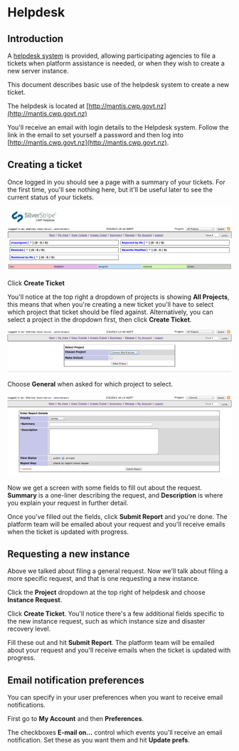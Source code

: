 # Helpdesk

## Introduction

A [helpdesk system](http://mantis.cwp.govt.nz) is provided, allowing participating agencies to file a tickets when
platform assistance is needed, or when they wish to create a new server instance.

This document describes basic use of the helpdesk system to create a new ticket.

The helpdesk is located at [http://mantis.cwp.govt.nz](http://mantis.cwp.govt.nz)

You'll receive an email with login details to the Helpdesk system. Follow the link in the email to set yourself a
password and then log into [http://mantis.cwp.govt.nz](http://mantis.cwp.govt.nz).

## Creating a ticket

Once logged in you should see a page with a summary of your tickets. For the first time, you'll see nothing here, but
it'll be useful later to see the current status of your tickets.

![Helpdesk main view](_images/helpdesk-main_screen.jpg)

Click **Create Ticket**

You'll notice at the top right a dropdown of projects is showing **All Projects**, this means that when you're creating
a new ticket you'll have to select which project that ticket should be filed against. Alternatively, you can select a
project in the dropdown first, then click **Create Ticket**.

![Helpdesk select project](_images/helpdesk-select_project.jpg)

Choose **General** when asked for which project to select.

![Helpdesk create ticket](_images/helpdesk-create_ticket.jpg)

Now we get a screen with some fields to fill out about the request. **Summary** is a one-liner describing the request,
and **Description** is where you explain your request in further detail.

Once you've filled out the fields, click **Submit Report** and you're done. The platform team will be emailed about
your request and you'll receive emails when the ticket is updated with progress.

## Requesting a new instance

Above we talked about filing a general request. Now we'll talk about filing a more specific request, and that is one
requesting a new instance.

Click the **Project** dropdown at the top right of helpdesk and choose **Instance Request**.

Click **Create Ticket**. You'll notice there's a few additional fields specific to the new instance request, such as
which instance size and disaster recovery level.

Fill these out and hit **Submit Report**. The platform team will be emailed about your request and you'll receive
emails when the ticket is updated with progress.

## Email notification preferences

You can specify in your user preferences when you want to receive email notifications.

First go to **My Account** and then **Preferences**.

The checkboxes **E-mail on...** control which events you'll receive an email notification. Set these as you want them
and hit **Update prefs**.

